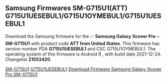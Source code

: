 <h2>Samsung Firmwares SM-G715U1(ATT) G715U1UESEBUL1/G715U1OYMEBUL1/G715U1UESEBUL1</h2>
Download the Samsung firmware for the ✅ <strong>Samsung Galaxy Xcover Pro </strong> ⭐ <strong>SM-G715U1</strong> with product code <strong>ATT</strong> <strong> from United States</strong>. This firmware has version number PDA <strong>G715U1UESEBUL1</strong> and CSC G715U1OYMEBUL1. The operating system of this firmware is Android R , with build date 2021-12-24. Changelist <strong>21553420</strong>.

[SM-G715U1](https://samfirm.shop/samsung/model/SM-G715U1)
[G715U1UESEBUL1](https://samfirm.shop/samsung/pda/G715U1UESEBUL1)
[Download Firmware Samsung Galaxy Xcover Pro SM-G715U1](https://samfirm.shop/samsung/firmware/485012)
